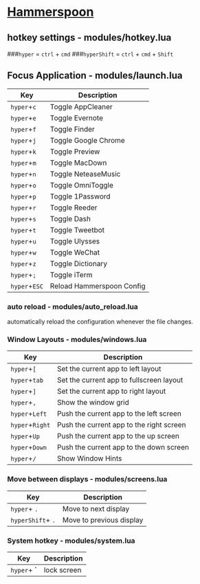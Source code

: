 [Hammerspoon](http://www.hammerspoon.org/)
====

## hotkey settings - modules/hotkey.lua

###`hyper` = `ctrl` + `cmd`
###`hyperShift` = `ctrl` + `cmd` + `Shift`

## Focus Application - modules/launch.lua

| Key | Description |
|-----|-------------|
| `hyper`+`c` | Toggle AppCleaner |
| `hyper`+`e` | Toggle Evernote |
| `hyper`+`f` | Toggle Finder |
| `hyper`+`j` | Toggle Google Chrome |
| `hyper`+`k` | Toggle Preview |
| `hyper`+`m` | Toggle MacDown |
| `hyper`+`n` | Toggle NeteaseMusic |
| `hyper`+`o` | Toggle OmniToggle |
| `hyper`+`p` | Toggle 1Password |
| `hyper`+`r` | Toggle Reeder |
| `hyper`+`s` | Toggle Dash |
| `hyper`+`t` | Toggle Tweetbot |
| `hyper`+`u` | Toggle Ulysses |
| `hyper`+`w` | Toggle WeChat |
| `hyper`+`z` | Toggle Dictionary |
| `hyper`+`;` | Toggle iTerm |
| `hyper`+`ESC` | Reload Hammerspoon Config |

### auto reload - modules/auto_reload.lua

automatically reload the configuration whenever the file changes.

### Window Layouts - modules/windows.lua

| Key | Description |
|-----|-------------|
| `hyper`+`[` | Set the current app to left layout |
| `hyper`+`tab` | Set the current app to fullscreen layout |
| `hyper`+`]` | Set the current app to right layout |
| `hyper`+`,` | Show the window grid |
| `hyper`+`Left` | Push the current app to the left screen |
| `hyper`+`Right` | Push the current app to the right screen |
| `hyper`+`Up` | Push the current app to the up screen |
| `hyper`+`Down` | Push the current app to the down screen |
| `hyper`+`/` | Show Window Hints |

### Move between displays - modules/screens.lua

| Key | Description |
|-----|-------------|
| `hyper`+ `.` | Move to next display |
| `hyperShift`+ `.` | Move to previous display |

### System hotkey - modules/system.lua

| Key | Description |
|-----|-------------|
| `hyper`+ **`** | lock screen |
